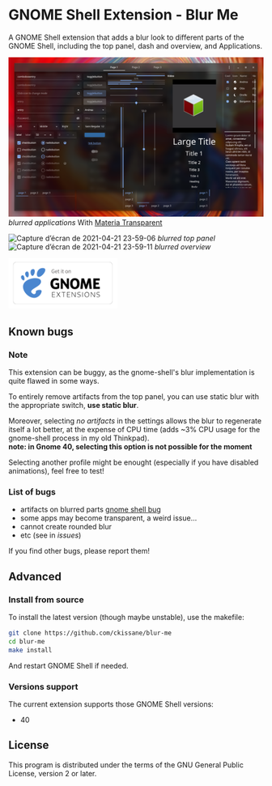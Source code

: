 # GNOME Shell Extension - Blur Me

A GNOME Shell extension that adds a blur look to different parts of the GNOME Shell, including the top panel, dash and overview, and Applications.

![widget-factory-dark](images/widget-factory-dark.png?raw=true)
*blurred applications* With [Materia Transparent](https://github.com/ckissane/materia-theme-transparent)

![Capture d’écran de 2021-04-21 23-59-06](https://user-images.githubusercontent.com/31563930/115626495-dc37c480-a2fd-11eb-8066-002dee4b5159.png)
*blurred top panel*
![Capture d’écran de 2021-04-21 23-59-11](https://user-images.githubusercontent.com/31563930/115626626-10ab8080-a2fe-11eb-89a5-7392cbe7c2f8.png)
*blurred overview*

[<img src="https://github.com/aunetx/files_utils/raw/master/get_it_on_gnome_extensions.png" height="100">](https://extensions.gnome.org/extension/4236/blur-me/)

## Known bugs

### Note

This extension can be buggy, as the gnome-shell's blur implementation is quite flawed in some ways.

To entirely remove artifacts from the top panel, you can use static blur with the appropriate switch, **use static blur**.

Moreover, selecting *no artifacts* in the settings allows the blur to regenerate itself a lot better, at the expense of CPU time (adds ~3% CPU usage for the gnome-shell process in my old Thinkpad).\
**note: in Gnome 40, selecting this option is not possible for the moment**

Selecting another profile might be enought (especially if you have disabled animations), feel free to test!

### List of bugs

- artifacts on blurred parts [gnome shell bug](https://gitlab.gnome.org/GNOME/gnome-shell/-/issues/2857)
- some apps may become transparent, a weird issue...
- cannot create rounded blur
- etc (see in *issues*)

If you find other bugs, please report them!

## Advanced

### Install from source

To install the latest version (though maybe unstable), use the makefile:

```sh
git clone https://github.com/ckissane/blur-me
cd blur-me
make install
```

And restart GNOME Shell if needed.

### Versions support

The current extension supports those GNOME Shell versions:

- 40

## License

This program is distributed under the terms of the GNU General Public License, version 2 or later.
